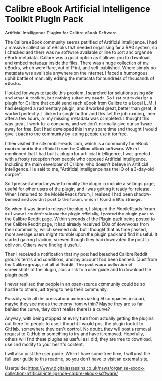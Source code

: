 # Calibre eBook Artificial Intelligence Toolkit Plugin Pack

Artificial Intelligence Plugins for Calibre eBook Software

The Calibre eBook community seems petrified of Artificial Intelligence.
I had a massive collection of eBooks that needed organising for a RAG system, so I checked and there was no software available online to sort and organise eBook metadata. 
Calibre was a good option as it allows you to download and embed metadata inside the files. There was a huge collection of my eBooks, which were Rare, out of Print, and self-published.
Where simply no metadata was available anywhere on the internet. I faced a humongous uphill battle of manually editing the metadata for hundreds of thousands of eBooks.

I looked for ways to tackle this problem, I searched for solutions using n8n and other AI toolkits, but nothing suited my needs.
So I set out to design a plugin for Calibre that could send each eBook from Calibre to a Local LLM. I had designed a rudimentary plugin, and it worked great, better than great, it worked perfectly.
I clicked a single button and this set the job running, then after a few hours, all my missing metadata was completed.
I thought this was great. I work for a company, and we don't normally give our software away for free.
But I had developed this in my spare time and thought I would give it back to the community by letting people use it for free.

I then visited the site mobilereads.com, which is a community for eBook readers and is the official forum for Calibre eBook software.
When I mentioned that I had built a plugin for artificial intelligence, I was greeted with a frosty reception from people who opposed Artificial Intelligence.
Including the main developer of Calibre, who doesn't believe in Artificial Intelligence.
He said to me, "Artificial Intelligence has the IQ of a 3-day-old corpse".

So I pressed ahead anyway to modify the plugin to include a settings page, useful for other users of the plugin, and I was getting it ready for release.
When I returned to the MobileReads forum, I realised I had been shadow-banned and couldn't post to the forum. which I found a little strange.

So when it was time to release the plugin, I skipped the MobileReads forum as I knew I couldn't release the plugin officially, I posted the plugin pack to the Calibre Reddit page.
Within seconds of the Plugin pack being posted to the Calibre Reddit page, it had already received 100s of downvotes from their community, which seemed odd, but I thought that as time passed, more average users might stumble upon the plugin pack and find it useful. It started gaining traction, so even though they had downvoted the post to oblivion. Others were finding it useful.

Then I received a notification that my post had breached Calibre Reddit group's terms and conditions, and my account had been banned. (Just from the Calibre group, not all of Reddit) The post was a collection of screenshots of the plugin, plus a link to a user guide and to download the plugin pack.

I never realised that people in an open-source community could be so hostile to others just trying to help their community.

Possibly with all the press about authors taking AI companies to court, maybe they see me as the enemy from within?
Maybe they are so far behind the curve, they don't realise there is a curve?

Anyway, with being stopped at every turn from actually getting the plugins out there for people to use, I thought I would post the plugin toolkit to GitHub, somewhere they can't control.
No doubt, they will post a removal request to GitHub or something to try and have it removed.
Hopefully, others will find these plugins as useful as I did; they are free to download, use and modify to your heart's content.

I will also post the user guide. When I have some free time, I will post the full user guide to this readme, so you don't have to visit an external site.

Userguide:
https://www.digitalassassins.co.uk/news/organise-ebook-collection-artificial-intelligence-calibre-ebook-software/
